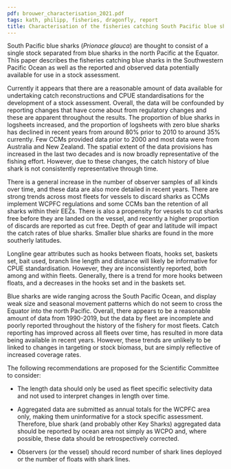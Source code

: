 ```yaml
---
pdf: brouwer_characterisation_2021.pdf
tags: kath, philipp, fisheries, dragonfly, report
title: Characterisation of the fisheries catching South Pacific blue sharks (<i>Prionace glauca</i>) in the Western and Central Pacific Ocean
---
```

South Pacific blue sharks (*Prionace glauca*) are thought to consist of a single stock separated from blue sharks in the north Pacific at the Equator. This paper describes the fisheries catching blue sharks in the Southwestern Pacific Ocean as well as the reported and observed data potentially available for use in a stock assessment.

Currently it appears that there are a reasonable amount of data available for undertaking catch reconstructions and CPUE standardisations for the development of a stock assessment. Overall, the data will be confounded by reporting changes that have come about from regulatory changes and these are apparent throughout the results. The proportion of blue sharks in logsheets increased, and the proportion of logsheets with zero blue sharks has declined in recent years from around 80% prior to 2010 to around 35% currently. Few CCMs provided data prior to 2000 and most data were from Australia and New Zealand. The spatial extent of the data provisions has increased in the last two decades and is now broadly representative of the fishing effort. However, due to these changes, the catch history of blue shark is not consistently representative through time.

There is a general increase in the number of observer samples of all kinds over time, and these data are also more detailed in recent years. There are strong trends across most fleets for vessels to discard sharks as CCMs implement WCPFC regulations and some CCMs ban the retention of all sharks within their EEZs. There is also a propensity for vessels to cut sharks free before they are landed on the vessel, and recently a higher proportion of discards are reported as cut free. Depth of gear and latitude will impact the catch rates of blue sharks. Smaller blue sharks are found in the more southerly latitudes.

Longline gear attributes such as hooks between floats, hooks set, baskets set, bait used, branch line length and distance will likely be informative for CPUE standardisation. However, they are inconsistently reported, both among and within fleets. Generally, there is a trend for more hooks between floats, and a decreases in the hooks set and in the baskets set.

Blue sharks are wide ranging across the South Pacific Ocean, and display weak size and seasonal movement patterns which do not seem to cross the Equator into the north Pacific. Overall, there appears to be a reasonable amount of data from 1990-2019, but the data by fleet are incomplete and poorly reported throughout the history of the fishery for most fleets. Catch reporting has improved across all fleets over time, has resulted in more data being available in recent years. However, these trends are unlikely to be linked to changes in targeting or stock biomass, but are simply reflective of increased coverage rates.

The following recommendations are proposed for the Scientific Committee to consider:


- The length data should only be used as fleet specific selectivity data and not used to interpret changes in length over time.

- Aggregated data are submitted as annual totals for the WCPFC area only, making them uninformative for a stock specific assessment. Therefore, blue shark (and probably other Key Sharks) aggregated data should be reported by ocean area not simply as WCPO and, where possible, these data should be retrospectively corrected.

- Observers (or the vessel) should record number of shark lines deployed or the number of floats with shark lines.
